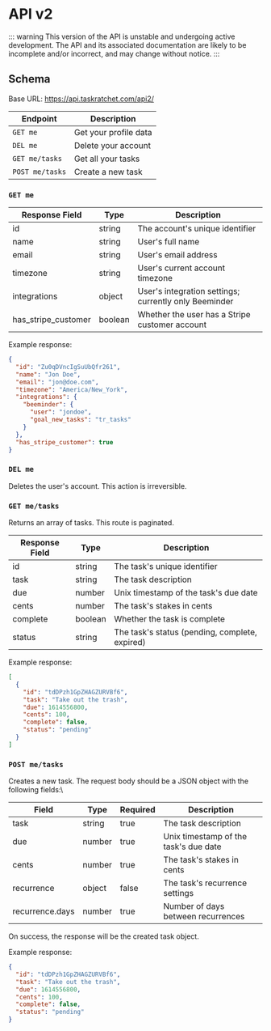 # API v2

::: warning
This version of the API is unstable and undergoing active development. The
API and its associated documentation are likely to be incomplete and/or incorrect,
and may change without notice.
:::

## Schema

Base URL: <https://api.taskratchet.com/api2/>

| Endpoint        | Description           |
| --------------- | --------------------- |
| `GET me`        | Get your profile data |
| `DEL me`        | Delete your account   |
| `GET me/tasks`  | Get all your tasks    |
| `POST me/tasks` | Create a new task     |

### `GET me`

| Response Field      | Type    | Description                                           |
| ------------------- | ------- | ----------------------------------------------------- |
| id                  | string  | The account's unique identifier                       |
| name                | string  | User's full name                                      |
| email               | string  | User's email address                                  |
| timezone            | string  | User's current account timezone                       |
| integrations        | object  | User's integration settings; currently only Beeminder |
| has_stripe_customer | boolean | Whether the user has a Stripe customer account        |

Example response:

```json
{
  "id": "Zu0qDVncIgSuUbQfr261",
  "name": "Jon Doe",
  "email": "jon@doe.com",
  "timezone": "America/New_York",
  "integrations": {
    "beeminder": {
      "user": "jondoe",
      "goal_new_tasks": "tr_tasks"
    }
  },
  "has_stripe_customer": true
}
```

### `DEL me`

Deletes the user's account. This action is irreversible.

### `GET me/tasks`

Returns an array of tasks. This route is paginated.

| Response Field | Type    | Description                                    |
| -------------- | ------- | ---------------------------------------------- |
| id             | string  | The task's unique identifier                   |
| task           | string  | The task description                           |
| due            | number  | Unix timestamp of the task's due date          |
| cents          | number  | The task's stakes in cents                     |
| complete       | boolean | Whether the task is complete                   |
| status         | string  | The task's status (pending, complete, expired) |

Example response:

```json
[
  {
    "id": "tdDPzh1GpZHAGZURVBf6",
    "task": "Take out the trash",
    "due": 1614556800,
    "cents": 100,
    "complete": false,
    "status": "pending"
  }
]
```

### `POST me/tasks`

Creates a new task. The request body should be a JSON object with the following fields:\

| Field           | Type   | Required | Description                           |
| --------------- | ------ | -------- | ------------------------------------- |
| task            | string | true     | The task description                  |
| due             | number | true     | Unix timestamp of the task's due date |
| cents           | number | true     | The task's stakes in cents            |
| recurrence      | object | false    | The task's recurrence settings        |
| recurrence.days | number | true     | Number of days between recurrences    |

On success, the response will be the created task object.

Example response:

```json
{
  "id": "tdDPzh1GpZHAGZURVBf6",
  "task": "Take out the trash",
  "due": 1614556800,
  "cents": 100,
  "complete": false,
  "status": "pending"
}
```
